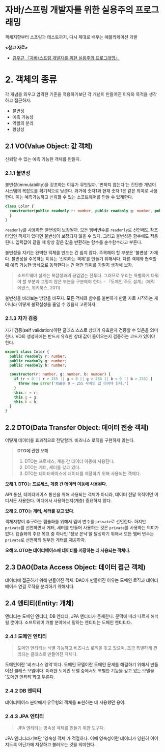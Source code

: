 # 자바/스프링 개발자를 위한 실용주의 프로그래밍

객체지향부터 스프링과 테스트까지, 다시 제대로 배우는 애플리케이션 개발

**<참고 자료>**

* [김우근 『자바/스프링 개발자를 위한 실용주의 프로그래밍』](https://product.kyobobook.co.kr/detail/S000213447953)

# 2. 객체의 종류

각 개념을 외우고 엄격한 기준을 적용하기보단 각 개념이 만들어진 이유와 목적을 생각하고 접근하자.

* 불변성
* 예측 가능성
* 역할의 분리
* 항상성

## 2.1 VO(Value Object: 값 객체)

신뢰할 수 있는 예측 가능한 객체를 만들자.

### 2.1.1 불변성

불변성(immutability)을 강조하는 이유가 무엇일까. '변하지 않는다'는 간단한 개념이 시스템의 복잡도를 획기적으로 낮춘다. 과거에 숫자1과 현재 숫자 1은 같은 의미로 사용한다.
이는 예측가능하고 신뢰할 수 있는 소프트웨어를 만들 수 있게한다.

```typescript
class Color {
  constructor(public readonly r: number, public readonly g: number, public readonly b: number) {
  }
}
```

`readonly`를 사용하면 불변성이 보장될까. 모든 멤버변수를 `readonly`로 선언해도 참조 타입인 객체가 있다면 불변성이 보장되지 않을 수 있다. 그리고 불변성은 함수에도 적용된다.
입력값이 같을 때 항상 같은 값을 반환하는 함수를 순수함수라고 부른다.

불변성을 지키는 완벽한 객체를 만드는 건 쉽지 않다. 주목해야 할 부분은 '불변성' 자체다. 불변성을 주목하는 이유는 '신뢰하는 객체'를 만들기 위해서다.
다른 객체와 협력할 때 예측 가능한 방식으로 동작한다는 건 어떤 의미를 가질지 생각해 보자.

> 소프트웨어 설계는 복잡성과의 끊임없는 전투다. 그러므로 우리는 특별하게 다뤄야 할 부분과 그렇지 않은 부분을 구분해야 한다. - 『도메인 주도 설계』(에릭 에반스, 위키북스, 2011)

불변성을 바라보는 방향을 바꾸자. 모든 객체와 함수를 불변하게 만들 자로 시작하는 게 아니라 어떻게 불확실성을 줄일 수 있을지 고민하자.

### 2.1.3 자가 검증

자가 검증(self validation)이란 클래스 스스로 상태가 유효한지 검증할 수 있음을 의미한다. VO의 생성자에는 반드시 유효한 상태 값이 들어오는지 검증하는 코드가 있어야 한다.

```typescript
export class Color {
  public readonly r: number;
  public readonly g: number;
  public readonly b: number;

  constructor(r: number, g: number, b: number) {
    if (r < 0 || r > 255 || g < 0 || g > 255 || b < 0 || b > 255) {
      throw new Error('RGB는 0 ~ 255 사이의 값 이어야 한다.')
    }
    this.r = r;
    this.g = g;
    this.b = b;
  }
}
```

## 2.2 DTO(Data Transfer Object: 데이터 전송 객체)

어떻게 데이터를 효과적으로 전달할까. 비즈니스 로직을 구현하지 않는다.

> **DTO에 관한 오해**
>
> 1. DTO는 프로세스, 계층 간 데이터 이동에 사용된다.
> 2. DTO는 게터, 세터를 갖고 있다.
> 3. DTO는 데이터베이스에 데이터를 저장하기 위해 사용되는 객체다.

**오해 1. DTO는 프로세스, 계층 간 데이터 이동에 사용된다.**

API 통신, 데이터베이스 통신을 위해 사용되는 객체가 아니라, 데이터 전달 목적이면 어디서든 사용한다. 어디에서 사용하는지(계층) 중요하지 않다.

**오해 2. DTO는 게터, 세터를 갖고 있다.**

객체지향이 추구하는 캡슐화를 위해서 멤버 변수를 `private`로 선언한다. 하지만 `private`를 선언하면서 게터, 세터를 만들어 사용하는 것은 `private`를 사용하는 의미가 없다.
캡슐화의 주요 목표 중 하나인 '정보 은닉'을 달성하기 위해서 모든 멤버 변수는 `private`로 선언하되 일부만 게터를 제공하자.

**오해 3. DTO는 데이터베이스에 데이터를 저장하는 데 사용되는 객체다.**

## 2.3 DAO(Data Access Object: 데이터 접근 객체)

데이터에 접근하기 위해 만들어진 객체. DAO가 만들어진 이유는 도메인 로직과 데이터베이스 연결 로직을 분리하기 위해서다.

## 2.4 엔티티(Entity: 개체)

엔티티는 도메인 엔티티, DB 엔티티, JPA 엔티티가 존재한다. 문맥에 따라 다르게 해석될 뿐이다. 소프트웨어 개발 분야에서 말하는 엔티티는 도메인 엔티티다.

### 2.4.1 도메인 엔티티

> 도메인 엔티티는 식별 가능하고 비즈니스 로직을 갖고 있으며, 조금 특별하게 관리되는 클래스로 만들어진 객체다.

도메인이란 '비즈니스 영역'이다. 도메인 모델이란 도메인 문제를 해결하기 위해서 만들어진 클래스 모델이다. 이러한 도메인 모델 중에서도 특별한 기능을 갖고 있는 모델을 '도메인 엔티티'라고 부른다.

### 2.4.2 DB 엔티티

데이터베이스 분야에서 유무형의 객체를 표현하는 데 사용했던 용어.

### 2.4.3 JPA 엔티티

> JPA 엔티티는 영속성 객체를 만들기 위한 도구다.

JPA 엔티티라기보단 '영속성 객체'가 적절하다. 이때 영속성이란 데이터가 영원히 이어지도록 어딘가에 저장하고 불러오는 것을 의미한다.

